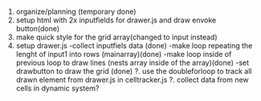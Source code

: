 1. organize/planning (temporary done)
2. setup html with 2x inputfields for drawer.js and draw envoke button(done)
3. make quick style for the grid array(changed to input instead)
4. setup drawer.js
   -collect inputfiels data (done)
   -make loop repeating the lenght of input1 into rows (mainarray)(done)
   -make loop inside of previous loop to draw lines (nests array inside of the array)(done)
   -set drawbutton to draw the grid (done)
   ?. use the doubleforloop to track all drawn element from drawer.js in celltracker.js
   ?. collect data from new cells in dynamic system?
